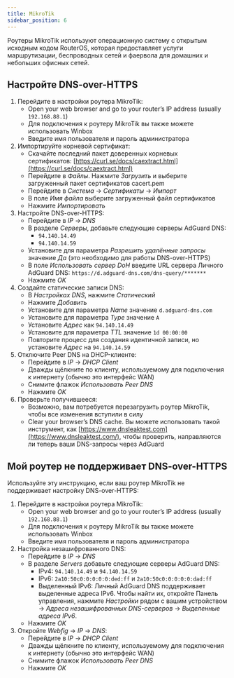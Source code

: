 ```yaml
---
title: MikroTik
sidebar_position: 6
---
```


Роутеры MikroTik используют операционную систему с открытым исходным кодом RouterOS, которая предоставляет услуги маршрутизации, беспроводных сетей и фаервола для домашних и небольших офисных сетей.

## Настройте DNS-over-HTTPS

1. Перейдите в настройки роутера MikroTik:
    - Open your web browser and go to your router’s IP address (usually `192.168.88.1`)
    - Для подключения к роутеру MikroTik вы также можете использовать Winbox
    - Введите имя пользователя и пароль администратора
2. Импортируйте корневой сертификат:
    - Скачайте последний пакет доверенных корневых сертификатов: [https://curl.se/docs/caextract.html](https://curl.se/docs/caextract.html)
    - Перейдите в _Файлы_. Нажмите _Загрузить_ и выберите загруженный пакет сертификатов cacert.pem
    - Перейдите в _Система_ → _Сертификаты_ → _Импорт_
    - В поле _Имя файла_ выберите загруженный файл сертификатов
    - Нажмите _Импортировать_
3. Настройте DNS-over-HTTPS:
    - Перейдите в _IP_ → _DNS_
    - В разделе _Серверы_, добавьте следующие серверы AdGuard DNS:
        - `94.140.14.49`
        - `94.140.14.59`
    - Установите для параметра _Разрешить удалённые запросы_ значение _Да_ (это необходимо для работы DNS-over-HTTPS)
    - В поле _Использовать сервер DoH_ введите URL сервера Личного AdGuard DNS: `https://d.adguard-dns.com/dns-query/*******`
    - Нажмите _ОK_
4. Создайте статические записи DNS:
    - В _Настройках DNS_, нажмите _Статический_
    - Нажмите _Добавить_
    - Установите для параметра _Name_ значение `d.adguard-dns.com`
    - Установите для параметра _Type_ значение `A`
    - Установите _Адрес_ как `94.140.14.49`
    - Установите для параметра _TTL_ значение `1d 00:00:00`
    - Повторите процесс для создания идентичной записи, но установите _Адрес_ на `94.140.14.59`
5. Отключите Peer DNS на DHCP-клиенте:
    - Перейдите в _IP_ → _DHCP Client_
    - Дважды щёлкните по клиенту, используемому для подключения к интернету (обычно это интерфейс WAN)
    - Снимите флажок _Использовать Peer DNS_
    - Нажмите _ОK_
6. Проверьте получившееся:
    - Возможно, вам потребуется перезагрузить роутер MikroTik, чтобы все изменения вступили в силу
    - Clear your browser’s DNS cache. Вы можете использовать такой инструмент, как [https://www.dnsleaktest.com](https://www.dnsleaktest.com/), чтобы проверить, направляются ли теперь ваши DNS-запросы через AdGuard

## Мой роутер не поддерживает DNS-over-HTTPS

Используйте эту инструкцию, если ваш роутер MikroTik не поддерживает настройку DNS-over-HTTPS:

1. Перейдите в настройки роутера MikroTik:
    - Open your web browser and go to your router’s IP address (usually `192.168.88.1`)
    - Для подключения к роутеру MikroTik вы также можете использовать Winbox
    - Введите имя пользователя и пароль администратора
2. Настройка незашифрованного DNS:
    - Перейдите в _IP_ → _DNS_
    - В разделе _Servers_ добавьте следующие серверы AdGuard DNS:
        - IPv4: `94.140.14.49` и `94.140.14.59`
        - IPv6: `2a10:50c0:0:0:0:0:ded:ff` и `2a10:50c0:0:0:0:0:dad:ff`
        - Выделенный IPv6: Личный AdGuard DNS поддерживает выделенные адреса IPv6. Чтобы найти их, откройте Панель управления, нажмите _Настройки_ рядом с вашим устройством → _Адреса незашифрованных DNS-серверов_ → _Выделенные адреса IPv6_.
    - Нажмите _ОK_
3. Откройте _Webfig_ → _IP_ → _DNS_:
    - Перейдите в _IP_ → _DHCP Client_
    - Дважды щёлкните по клиенту, используемому для подключения к интернету (обычно это интерфейс WAN)
    - Снимите флажок _Использовать Peer DNS_
    - Нажмите _ОK_
